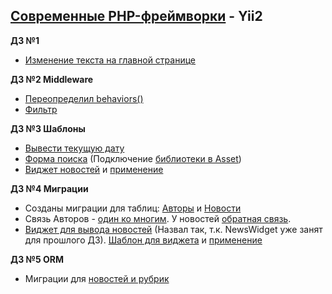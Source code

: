 ## [Современные PHP-фреймворки](#) - Yii2
**ДЗ №1** 
* [Изменение текста на главной странице](https://github.com/skiphog/profit-yii2/blob/master/views/site/index.php)

**ДЗ №2 Middleware**
* [Переопределил behaviors()](https://github.com/skiphog/profit-yii2/blob/master/controllers/TestVerifyController.php)
* [Фильтр](https://github.com/skiphog/profit-yii2/blob/master/components/Verify.php)

**ДЗ №3 Шаблоны**
* [Вывести текущую дату](https://github.com/skiphog/profit-yii2/blob/master/views/layouts/app.php#L34)
* [Форма поиска](https://github.com/skiphog/profit-yii2/blob/master/views/layouts/app.php#L26) (Подключение [библиотеки в Asset](https://github.com/skiphog/profit-yii2/blob/master/assets/AppAsset.php))
* [Виджет новостей](https://github.com/skiphog/profit-yii2/blob/master/components/NewsWidget.php) и [применение](https://github.com/skiphog/profit-yii2/blob/master/views/test-news/testNews.php)

**ДЗ №4 Миграции**
* Созданы миграции для таблиц: [Авторы](https://github.com/skiphog/profit-yii2/blob/master/migrations/m170917_172412_create_authors_table.php) и [Новости](https://github.com/skiphog/profit-yii2/blob/master/migrations/m170917_172754_create_news_table.php)
* Связь Авторов - [один ко многим](https://github.com/skiphog/profit-yii2/blob/master/models/Author.php#L18). У новостей [обратная связь](https://github.com/skiphog/profit-yii2/blob/master/models/Article.php#L24).
* [Виджет для вывода новостей](https://github.com/skiphog/profit-yii2/blob/master/components/ArticleWidget.php) (Назвал так, т.к. NewsWidget уже занят для прошлого ДЗ). [Шаблон для виджета](https://github.com/skiphog/profit-yii2/blob/master/components/views/articles.php) и [применение](https://github.com/skiphog/profit-yii2/blob/master/views/news/index.php#L15)

**ДЗ №5 ORM**
* Миграции для [новостей и рубрик](#)
